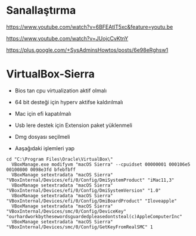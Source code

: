 # Sanallaştırma
https://www.youtube.com/watch?v=6BFEAtlT5xc&feature=youtu.be

https://www.youtube.com/watch?v=JUojcCvKtnY

https://plus.google.com/+SysAdminsHowtos/posts/6e98eRghsw1

# VirtualBox-Sierra
- Bios tan cpu virtualization aktif olmalı
- 64 bit desteği için hyperv aktifse kaldırılmalı
- Mac için efi kapatılmalı
- Usb lere destek için Extension paket yüklenmeli

- Dmg dosyası seçilmeli
- Aaşağıdaki işlemleri yap

````
cd "C:\Program Files\Oracle\VirtualBox\"
  VBoxManage.exe modifyvm "macOS Sierra" --cpuidset 00000001 000106e5 00100800 0098e3fd bfebfbff
  VBoxManage setextradata "macOS Sierra" "VBoxInternal/Devices/efi/0/Config/DmiSystemProduct" "iMac11,3"
  VBoxManage setextradata "macOS Sierra" "VBoxInternal/Devices/efi/0/Config/DmiSystemVersion" "1.0"
  VBoxManage setextradata "macOS Sierra" "VBoxInternal/Devices/efi/0/Config/DmiBoardProduct" "Iloveapple"
  VBoxManage setextradata "macOS Sierra" "VBoxInternal/Devices/smc/0/Config/DeviceKey" "ourhardworkbythesewordsguardedpleasedontsteal(c)AppleComputerInc"
  VBoxManage setextradata "macOS Sierra" "VBoxInternal/Devices/smc/0/Config/GetKeyFromRealSMC" 1
````
